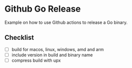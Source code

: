 # Github Go Release
Example on how to use Github actions to release a Go binary.

## Checklist
- [ ] build for macos, linux, windows, amd and arm
- [ ] include version in build and binary name
- [ ] compress build with upx
